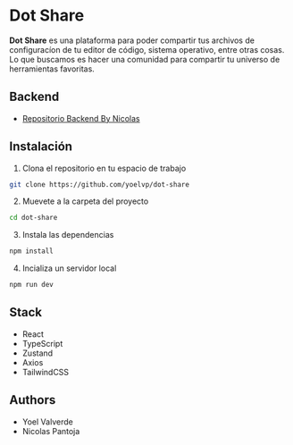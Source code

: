 # Dot Share

**Dot Share** es una plataforma para poder compartir tus archivos de configuracíon de tu editor de código, sistema operativo, entre otras cosas. Lo que buscamos es hacer una comunidad para compartir tu universo de herramientas favoritas.


## Backend

- [Repositorio Backend By Nicolas](https://github.com/Nicccccolas/dot-share)


## Instalación

1. Clona el repositorio en tu espacio de trabajo

```bash
git clone https://github.com/yoelvp/dot-share
```

2. Muevete a la carpeta del proyecto

```bash
cd dot-share
```

3. Instala las dependencias

```bash
npm install
```

4. Incializa un servidor local

```bash
npm run dev
```


## Stack

- React
- TypeScript
- Zustand
- Axios
- TailwindCSS


## Authors

- Yoel Valverde
- Nicolas Pantoja
